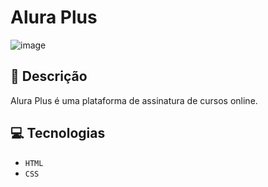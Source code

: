 # Alura Plus

![image](https://github.com/user-attachments/assets/0024b6aa-4d6a-4924-8a0b-575b8991c6b6)

## 📑 Descrição

Alura Plus é uma plataforma de assinatura de cursos online.

## 💻 Tecnologias 

- `HTML`
- `CSS`
